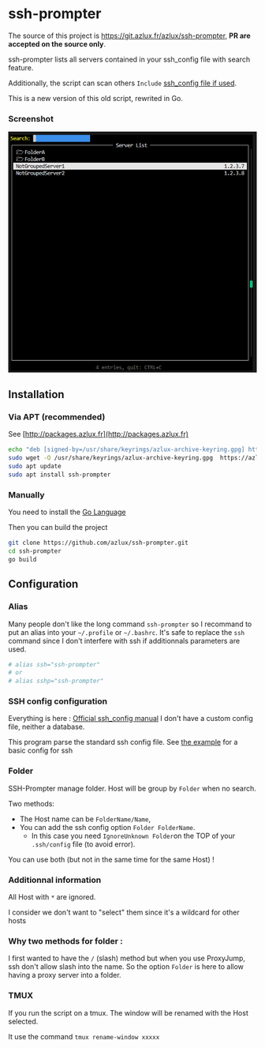 # ssh-prompter

The source of this project is https://git.azlux.fr/azlux/ssh-prompter, **PR are accepted on the source only**.

ssh-prompter lists all servers contained in your ssh_config file with search feature.

Additionally, the script can scan others `Include` [ssh_config file if used](https://man.openbsd.org/ssh_config#Include).

This is a new version of this old script, rewrited in Go.

### Screenshot
![ssh-prompter](examples/Capture1.PNG)

## Installation
### Via APT (recommended)
See [http://packages.azlux.fr](http://packages.azlux.fr)

```bash
echo "deb [signed-by=/usr/share/keyrings/azlux-archive-keyring.gpg] http://packages.azlux.fr/debian/ bookworm main" | sudo tee /etc/apt/sources.list.d/azlux.list
sudo wget -O /usr/share/keyrings/azlux-archive-keyring.gpg  https://azlux.fr/repo.gpg
sudo apt update
sudo apt install ssh-prompter
```

### Manually
You need to install the [Go Language](https://go.dev/doc/install)

Then you can build the project
```bash
git clone https://github.com/azlux/ssh-prompter.git
cd ssh-prompter
go build
```

## Configuration
### Alias
Many people don't like the long command `ssh-prompter` so I recommand to put an alias into your `~/.profile` or `~/.bashrc`.
It's safe to replace the `ssh` command since I don't interfere with ssh if additionnals parameters are used.
```bash
# alias ssh="ssh-prompter"
# or
# alias sshp="ssh-prompter"
```

### SSH config configuration
Everything is here : [Official ssh_config manual](https://man.openbsd.org/ssh_config)
I don't have a custom config file, neither a database. 

This program parse the standard ssh config file. See [the example](examples/config) for a basic config for ssh

### Folder
SSH-Prompter manage folder.
Host will be group by `Folder` when no search.

Two methods:
- The Host name can be `FolderName/Name`, 
- You can add the ssh config option `Folder FolderName`.
  - In this case you need `IgnoreUnknown Folder`on the TOP of your `.ssh/config` file (to avoid error).

You can use both (but not in the same time for the same Host) !

### Additionnal information
All Host with `*` are ignored.

I consider we don't want to "select" them since it's a wildcard for other hosts

### Why two methods for folder :
I first wanted to have the `/` (slash) method but when you use ProxyJump, ssh don't allow slash into the name.
So the option `Folder` is here to allow having a proxy server into a folder.

### TMUX
If you run the script on a tmux.
The window will be renamed with the Host selected.

It use the command `tmux rename-window xxxxx`
